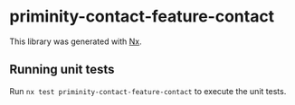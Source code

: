# priminity-contact-feature-contact

This library was generated with [Nx](https://nx.dev).

## Running unit tests

Run `nx test priminity-contact-feature-contact` to execute the unit tests.
